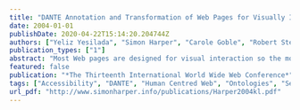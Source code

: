 ```yaml
---
title: "DANTE Annotation and Transformation of Web Pages for Visually Impaired Users"
date: 2004-01-01
publishDate: 2020-04-22T15:14:20.204744Z
authors: ["Yeliz Yesilada", "Simon Harper", "Carole Goble", "Robert Stevens"]
publication_types: ["1"]
abstract: "Most Web pages are designed for visual interaction so the mobility, or ease of travel, of visually impaired Web travellers is reduced. Objects that support travel and mobility are not in an appropriate form for nonvisual interaction. Our goal is to enhance the mobility of visually impaired Web travellers by annotating pages with a travel ontology that aims to encapsulate rich structural and navigational knowledge. We propose a semi-automated tool 'Dante' which aims to analyse Web pages to extract travel objects, discover their roles, annotate them with a travel ontology and transform pages based on the annotations to enhance the provided mobility support. This poster introduces the travel ontology and presents how Web pages are annotated with this ontology to guide the transformations."
featured: false
publication: "*The Thirteenth International World Wide Web Conference*"
tags: ["Accessibility", "DANTE", "Human Centred Web", "Ontologies", "Semantic Web", "Transcoding", "Visually Impaired", "Web Accessibility", "Web Mobility"]
url_pdf: "http://www.simonharper.info/publications/Harper2004kl.pdf"
---
```


